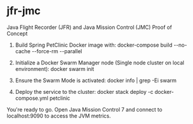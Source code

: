 # jfr-jmc
Java Flight Recorder (JFR) and Java Mission Control (JMC) Proof of Concept

1) Build Spring PetClinic Docker image with:
docker-compose build --no-cache --force-rm --parallel

2) Initialize a Docker Swarm Manager node (Single node cluster on local environment):
docker swarm init

3) Ensure the Swarm Mode is activated:
docker info | grep -Ei swarm

4) Deploy the service to the cluster:
docker stack deploy -c docker-compose.yml petclinic

You're ready to go. Open Java Mission Control 7 and connect to localhost:9090 to access the JVM metrics.
